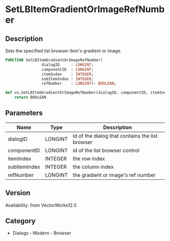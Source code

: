 # SetLBItemGradientOrImageRefNumber

## Description
Sets the specified list browser item's gradient or image.

```pascal
FUNCTION SetLBItemGradientOrImageRefNumber(
				dialogID     : LONGINT;
				componentID  : LONGINT;
				itemIndex    : INTEGER;
				subItemIndex : INTEGER;
				refNumber    : LONGINT): BOOLEAN;
```

```python
def vs.SetLBItemGradientOrImageRefNumber(dialogID, componentID, itemIndex, subItemIndex, refNumber):
    return BOOLEAN
```

## Parameters
|Name|Type|Description|
|---|---|---|
|dialogID|LONGINT|id of the dialog that contains the list browser|
|componentID|LONGINT|id of the list browser control|
|itemIndex|INTEGER|the row index|
|subItemIndex|INTEGER|the column index|
|refNumber|LONGINT|the gradient or image's ref number|

## Version
Availability: from VectorWorks12.0

## Category
* Dialogs - Modern - Browser

